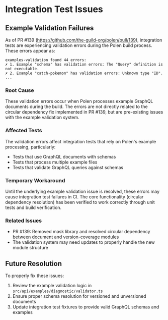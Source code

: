 # Integration Test Issues

## Example Validation Failures

As of PR #139 (https://github.com/the-guild-org/polen/pull/139), integration tests are experiencing validation errors during the Polen build process. These errors appear as:

```
examples-validation found 44 errors:
✗ 1. Example "schema" has validation errors: The "Query" definition is not executable.
✗ 2. Example "catch-pokemon" has validation errors: Unknown type "ID".
...
```

### Root Cause

These validation errors occur when Polen processes example GraphQL documents during the build. The errors are not directly related to the circular dependency fix implemented in PR #139, but are pre-existing issues with the example validation system.

### Affected Tests

The validation errors affect integration tests that rely on Polen's example processing, particularly:
- Tests that use GraphQL documents with schemas
- Tests that process multiple example files
- Tests that validate GraphQL queries against schemas

### Temporary Workaround

Until the underlying example validation issue is resolved, these errors may cause integration test failures in CI. The core functionality (circular dependency resolution) has been verified to work correctly through unit tests and build verification.

### Related Issues

- PR #139: Removed mask library and resolved circular dependency between document and version-coverage modules
- The validation system may need updates to properly handle the new module structure

## Future Resolution

To properly fix these issues:
1. Review the example validation logic in `src/api/examples/diagnostic/validator.ts`
2. Ensure proper schema resolution for versioned and unversioned documents
3. Update integration test fixtures to provide valid GraphQL schemas and examples